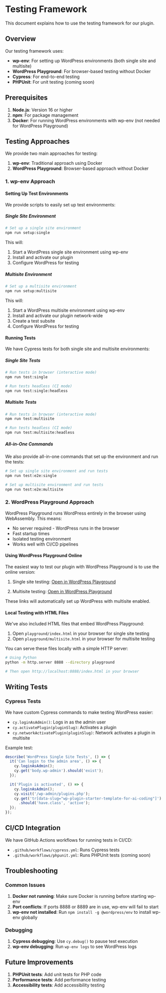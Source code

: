 # Testing Framework

This document explains how to use the testing framework for our plugin.

## Overview

Our testing framework uses:

* **wp-env**: For setting up WordPress environments (both single site and multisite)
* **WordPress Playground**: For browser-based testing without Docker
* **Cypress**: For end-to-end testing
* **PHPUnit**: For unit testing (coming soon)

## Prerequisites

1. **Node.js**: Version 16 or higher
2. **npm**: For package management
3. **Docker**: For running WordPress environments with wp-env (not needed for WordPress Playground)

## Testing Approaches

We provide two main approaches for testing:

1. **wp-env**: Traditional approach using Docker
2. **WordPress Playground**: Browser-based approach without Docker

### 1. wp-env Approach

#### Setting Up Test Environments

We provide scripts to easily set up test environments:

##### Single Site Environment

```bash
# Set up a single site environment
npm run setup:single
```

This will:
1. Start a WordPress single site environment using wp-env
2. Install and activate our plugin
3. Configure WordPress for testing

##### Multisite Environment

```bash
# Set up a multisite environment
npm run setup:multisite
```

This will:
1. Start a WordPress multisite environment using wp-env
2. Install and activate our plugin network-wide
3. Create a test subsite
4. Configure WordPress for testing

#### Running Tests

We have Cypress tests for both single site and multisite environments:

##### Single Site Tests

```bash
# Run tests in browser (interactive mode)
npm run test:single

# Run tests headless (CI mode)
npm run test:single:headless
```

##### Multisite Tests

```bash
# Run tests in browser (interactive mode)
npm run test:multisite

# Run tests headless (CI mode)
npm run test:multisite:headless
```

##### All-in-One Commands

We also provide all-in-one commands that set up the environment and run the tests:

```bash
# Set up single site environment and run tests
npm run test:e2e:single

# Set up multisite environment and run tests
npm run test:e2e:multisite
```

### 2. WordPress Playground Approach

WordPress Playground runs WordPress entirely in the browser using WebAssembly. This means:

* No server required - WordPress runs in the browser
* Fast startup times
* Isolated testing environment
* Works well with CI/CD pipelines

#### Using WordPress Playground Online

The easiest way to test our plugin with WordPress Playground is to use the online version:

1. Single site testing: [Open in WordPress Playground](https://playground.wordpress.net/?blueprint-url=https://raw.githubusercontent.com/wpallstars/wp-plugin-starter-template-for-ai-coding/feature/testing-framework/playground/blueprint.json&_t=4)

2. Multisite testing: [Open in WordPress Playground](https://playground.wordpress.net/?blueprint-url=https://raw.githubusercontent.com/wpallstars/wp-plugin-starter-template-for-ai-coding/feature/testing-framework/playground/multisite-blueprint.json&_t=16)

These links will automatically set up WordPress with multisite enabled.

#### Local Testing with HTML Files

We've also included HTML files that embed WordPress Playground:

1. Open `playground/index.html` in your browser for single site testing
2. Open `playground/multisite.html` in your browser for multisite testing

You can serve these files locally with a simple HTTP server:

```bash
# Using Python
python -m http.server 8888 --directory playground

# Then open http://localhost:8888/index.html in your browser
```

## Writing Tests

### Cypress Tests

We have custom Cypress commands to make testing WordPress easier:

* `cy.loginAsAdmin()`: Logs in as the admin user
* `cy.activatePlugin(pluginSlug)`: Activates a plugin
* `cy.networkActivatePlugin(pluginSlug)`: Network activates a plugin in multisite

Example test:

```javascript
describe('WordPress Single Site Tests', () => {
  it('Can login to the admin area', () => {
    cy.loginAsAdmin();
    cy.get('body.wp-admin').should('exist');
  });

  it('Plugin is activated', () => {
    cy.loginAsAdmin();
    cy.visit('/wp-admin/plugins.php');
    cy.get('tr[data-slug="wp-plugin-starter-template-for-ai-coding"]')
      .should('have.class', 'active');
  });
});
```

## CI/CD Integration

We have GitHub Actions workflows for running tests in CI/CD:

* `.github/workflows/cypress.yml`: Runs Cypress tests
* `.github/workflows/phpunit.yml`: Runs PHPUnit tests (coming soon)

## Troubleshooting

### Common Issues

1. **Docker not running**: Make sure Docker is running before starting wp-env
2. **Port conflicts**: If ports 8888 or 8889 are in use, wp-env will fail to start
3. **wp-env not installed**: Run `npm install -g @wordpress/env` to install wp-env globally

### Debugging

1. **Cypress debugging**: Use `cy.debug()` to pause test execution
2. **wp-env debugging**: Run `wp-env logs` to see WordPress logs

## Future Improvements

1. **PHPUnit tests**: Add unit tests for PHP code
2. **Performance tests**: Add performance testing
3. **Accessibility tests**: Add accessibility testing
